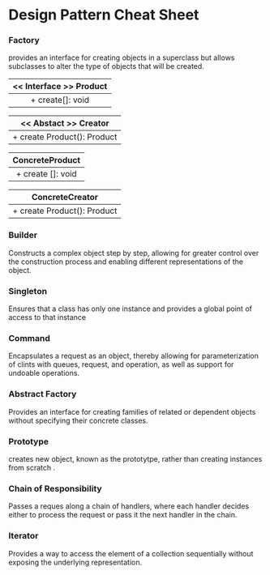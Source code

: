 # Design Pattern Cheat Sheet

### Factory

provides an interface for creating objects in a superclass but allows subclasses to alter the type of objects that will be created.

| << Interface >> Product |     
|:---:|
|+ create[]: void|

| << Abstact >> Creator |
|:---:|
|+ create Product(): Product |

| ConcreteProduct |
|:---:|
|+ create []: void | 

| ConcreteCreator |
|:---:|
|+ create Product(): Product |











### Builder 

Constructs a complex object step by step, allowing for greater control over the construction process and enabling different representations of the object.








### Singleton 

Ensures that a class has only one instance and provides a global point of access to that instance







### Command

Encapsulates a request as an object, thereby allowing for parameterization of clints with queues, request, and operation, as well as support for undoable operations.









### Abstract Factory 

Provides an interface for creating families of related or dependent objects without specifying their concrete classes.  










### Prototype

creates new object, known as the prototytpe, rather than creating instances from scratch .










### Chain of Responsibility

Passes a reques along a chain of handlers, where each handler decides either to process the request or pass it the next handler in the chain.









### Iterator 

Provides a way to access the element of a collection sequentially without exposing the underlying representation.




